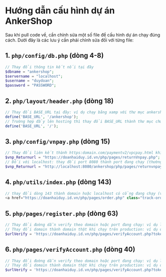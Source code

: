 # Hướng dẫn cấu hình dự án AnkerShop

Sau khi pull code về, cần chỉnh sửa một số file để cấu hình dự án chạy đúng cách. Dưới đây là các lưu ý cần phải chỉnh sửa đối với từng file:

## 1. `php/config/db.php` (dòng 4-8)

```php
// Thay đổi thông tin kết nối tại đây
$dbname = "ankershop";
$servername = "localhost";
$username = "duydoan";
$password = "PASSWORD";
```

## 2. `php/layout/header.php` (dòng 18)

```php
// Thay đổi BASE_URL tại đây: ví dụ chạy bằng xamp với thư mục ankershop là thư mục gốc của dự án nằm ở htdocs:
define('BASE_URL', '/ankershop');
// Trường hợp đẩy lên hosting thì thay đổi BASE_URL thành thư mục chứa dự án trên hosting hoặc '/' nếu dự án nằm ở thư mục gốc
define('BASE_URL', '/');
```

## 3. `php/config/vnpay.php` (dòng 15)

```php
// Thay đổi liên kết thành https:domain.com/paymentv2/vpcpay.html khi chạy trên production
$vnp_Returnurl = "https://doanhaiduy.id.vn/php/pages/returnVnpay.php";
// Đối với localhost: thay đổi port 8080 thành port đang chạy (thường là 80) và thêm tên thư mục nếu đó là thư mục gốc (ở đây là ankershop)
$vnp_Returnurl = "http://localhost:8080/ankershop/php/pages/returnvnpay.php";
```

## 4. `php/utils/index.php` (dòng 143)

```php
// thay đổi dòng 143 thành domain hoặc localhost có cổng đang chạy (ví dụ: localhost:8080/ankershop hoặc doanhaiduy.id.vn hoặc localhost/ankershop)
<a href="https://doanhaiduy.id.vn/php/pages/order.php" class="track-order-btn">Theo dõi đơn hàng</a>
```

## 5. `php/pages/register.php` (dòng 63)

```php
// Thay đổi đường dẫn verify theo domain hoặc port đang chạy: ví dụ localhost:8080/ankershop/php/pages/verifyAccount.php
// Thay đổi domain thành domain thật khi chạy trên production: ví dụ domain.com/ankershop/php/pages/verifyAccount.php
$urlVerify = 'https://doanhaiduy.id.vn/php/pages/verifyAccount.php?token=' . $token . '&email=' . $email;
```

## 6. `php/pages/verifyAccount.php` (dòng 40)

```php
// Thay đổi đường dẫn verify theo domain hoặc port đang chạy: ví dụ localhost:8080/ankershop/php/pages/verifyAccount.php
// Thay đổi domain thành domain thật khi chạy trên production: ví dụ domain.com/ankershop/php/pages/verifyAccount.php
$urlVerify = 'https://doanhaiduy.id.vn/php/pages/verifyAccount.php?token=' . $token . '&email=' . $email;
```
